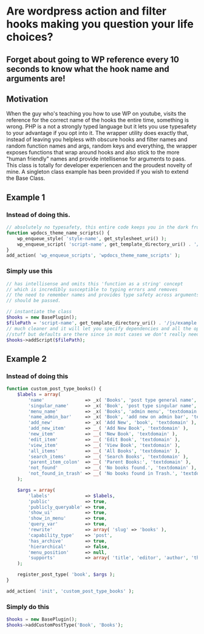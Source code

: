 # Are wordpress action and filter hooks making you question your life choices?

## Forget about going to WP reference every 10 seconds to know what the hook name and arguments are!

## Motivation
When the guy who's teaching you how to use WP on youtube, visits the reference for the correct name of the hooks the entire time, something is wrong. PHP is a not a strongly typed language but it lets you use typesafety to your advantage if you opt into it. The wrapper utility does exactly that, instead of leaving you helpless with obscure hooks and filter names and random function names and args, random keys and everything, the wrapper exposes functions that wrap around hooks and also stick to the more "human friendly" names and provide intellisense for arguments to pass. This class is totally for developer experiencen and the proudest novelty of mine. A singleton class example has been provided if you wish to extend the Base Class.

## Example 1

### Instead of doing this.

```php
// absolutely no typesafety, this entire code keeps you in the dark from start to end
function wpdocs_theme_name_scripts() {
	wp_enqueue_style( 'style-name', get_stylesheet_uri() );
	wp_enqueue_script( 'script-name', get_template_directory_uri() . '/js/example.js', array(), '1.0.0', true );
}
add_action( 'wp_enqueue_scripts', 'wpdocs_theme_name_scripts' );
```

### Simply use this

```php
// has intellisense and omits this 'function as a string' concept
// which is incredibly susceptible to typing errors and removes 
// the need to remember names and provides type safety across arguments that 
// should be passed.

// instantiate the class
$hooks = new BasePlugin();
$filePath = 'script-name', get_template_directory_uri() . '/js/example.js';
// much cleaner and it will let you specify dependencies and all the optional 
//stuff but defaults are there since in most cases we don't really need all this
$hooks->addScript($filePath);
```

## Example 2

### Instead of doing this

```php
function custom_post_type_books() {
    $labels = array(
        'name'               => _x( 'Books', 'post type general name', 'textdomain' ),
        'singular_name'      => _x( 'Book', 'post type singular name', 'textdomain' ),
        'menu_name'          => _x( 'Books', 'admin menu', 'textdomain' ),
        'name_admin_bar'     => _x( 'Book', 'add new on admin bar', 'textdomain' ),
        'add_new'            => _x( 'Add New', 'book', 'textdomain' ),
        'add_new_item'       => __( 'Add New Book', 'textdomain' ),
        'new_item'           => __( 'New Book', 'textdomain' ),
        'edit_item'          => __( 'Edit Book', 'textdomain' ),
        'view_item'          => __( 'View Book', 'textdomain' ),
        'all_items'          => __( 'All Books', 'textdomain' ),
        'search_items'       => __( 'Search Books', 'textdomain' ),
        'parent_item_colon'  => __( 'Parent Books:', 'textdomain' ),
        'not_found'          => __( 'No books found.', 'textdomain' ),
        'not_found_in_trash' => __( 'No books found in Trash.', 'textdomain' ),
    );

    $args = array(
        'labels'             => $labels,
        'public'             => true,
        'publicly_queryable' => true,
        'show_ui'            => true,
        'show_in_menu'       => true,
        'query_var'          => true,
        'rewrite'            => array( 'slug' => 'books' ),
        'capability_type'    => 'post',
        'has_archive'        => true,
        'hierarchical'       => false,
        'menu_position'      => null,
        'supports'           => array( 'title', 'editor', 'author', 'thumbnail', 'excerpt', 'comments' ),
    );

    register_post_type( 'book', $args );
}

add_action( 'init', 'custom_post_type_books' );

```

### Simply do this

```php
$hooks = new BasePlugin();
$hooks->addCustomPostType('Book', 'Books');
